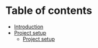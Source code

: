 # Table of contents

* [Introduction](README.md)
* [Project setup](project-setup/README.md)
  * [Project setup](project-setup/project-setup.md)

